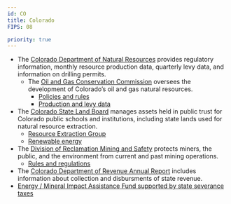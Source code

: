 ```yaml
---
id: CO
title: Colorado
FIPS: 08

priority: true
---
```

* The [Colorado Department of Natural Resources](http://dnr.state.co.us/Pages/DNRDefault.aspx)  provides regulatory information, monthly resource production data, quarterly levy data, and information on drilling permits.
  - The [Oil and Gas Conservation Commission](http://cogcc.state.co.us/#/home) oversees the development of Colorado’s oil and gas natural resources.
    - [Policies and rules](http://cogcc.state.co.us/#/home)
    - [Production and levy data](http://cogcc.state.co.us/data.html#/cogis)
* The [Colorado State Land Board](http://trustlands.state.co.us/Pages/SLB.aspx) manages assets held in public trust for Colorado public schools and institutions, including state lands used for natural resource extraction.
  - [Resource Extraction Group](http://trustlands.state.co.us/Sections/Minerals/Pages/Minerals.aspx)
  - [Renewable energy](http://trustlands.state.co.us/Projects/Pages/RenewableEnergy.aspx)
* The [Division of Reclamation Mining and Safety](http://mining.state.co.us/Pages/Home.aspx) protects miners, the public, and the environment from current and past mining operations.
  - [Rules and regulations](http://mining.state.co.us/Rules/Pages/home.aspx)
* The [Colorado Department of Revenue Annual Report](https://www.colorado.gov/pacific/revenue/annual-report) includes information about collection and disbursments of state revenue.
* [Energy / Mineral Impact Assistance Fund supported by state severance taxes](https://www.colorado.gov/pacific/dola/energymineral-impact-assistance-fund-eiaf)
